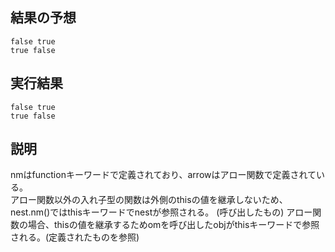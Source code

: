 ## 結果の予想

`false true`  
`true false`

## 実行結果

`false true`  
`true false`

## 説明

nmはfunctionキーワードで定義されており、arrowはアロー関数で定義されている。  
アロー関数以外の入れ子型の関数は外側のthisの値を継承しないため、nest.nm()ではthisキーワードでnestが参照される。 (呼び出したもの)
アロー関数の場合、thisの値を継承するためomを呼び出したobjがthisキーワードで参照される。(定義されたものを参照)
